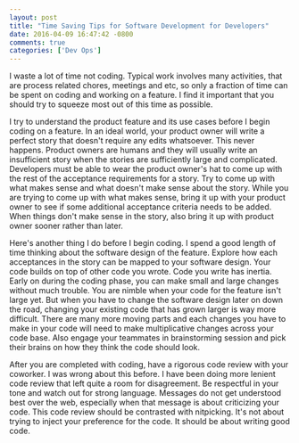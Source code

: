 ```yaml
---
layout: post
title: "Time Saving Tips for Software Development for Developers"
date: 2016-04-09 16:47:42 -0800
comments: true
categories: ['Dev Ops']
---
```


I waste a lot of time not coding. Typical work involves many activities,
that are process related chores, meetings and etc, so only a fraction of time
can be spent on coding and working on a feature. I find it important that
you should try to squeeze most out of this time as possible.

I try to understand the product feature and its use cases before I begin
coding on a feature.
In an ideal world, your product owner will write a perfect story that
doesn't require any edits whatsoever. This never happens. Product owners are
humans and they will usually write an insufficient story
when the stories are sufficiently large and complicated.
Developers must be able to wear the product owner's hat to come up with the
rest of the acceptance requirements for a story.
Try to come up with what makes sense and what doesn't make sense about the
story. While you are trying to come up with what makes sense,
bring it up with your product owner to see if some additional acceptance
criteria needs to be added. When things don't make sense in the story, also
bring it up with product owner sooner rather than later.

Here's another thing I do before I begin coding.
I spend a good length of time thinking about the software design of the feature.
Explore how each acceptances in the story can be mapped to your software design.
Your code builds on top of other code you wrote.
Code you write has inertia. Early on during the coding phase, you can make
small and large changes without much trouble. You are nimble when your code
for the feature isn't large yet. But when you have to change the software design
later on down the road, changing your existing code that has grown larger
is way more difficult. There are many more moving parts and each changes
you have to make in your code will need to make multiplicative changes across
your code base. Also engage your teammates in brainstorming session and
pick their brains on how they think the code should look.

After you are completed with coding, have a rigorous code review with your
coworker. I was wrong about this before. I have been doing more lenient
code review that left quite a room for disagreement. Be respectful in your
tone and watch out for strong language. Messages do not get understood
best over the web, especially when that message is about criticizing your code.
This code review should be contrasted with nitpicking. It's not about trying
to inject your preference for the code. It should be about writing good code.
